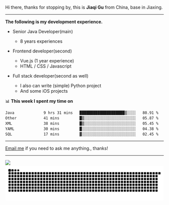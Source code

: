 Hi there, thanks for stopping by, this is **Jiaqi Gu** from China, base in Jiaxing.

---

**The following is my development experience.**

- Senior Java Developer(main)
  - 8 years experiences

- Frontend developer(second)
  - Vue.js (1 year experience)
  - HTML / CSS / Javascript
  
- Full stack developer(second as well)
  - I also can write (simple) Python project
  - And some iOS projects

📊 **This week I spent my time on**
<!--START_SECTION:waka-->

```txt
Java             9 hrs 31 mins   ████████████████████▒░░░░   80.91 %
Other            41 mins         █▒░░░░░░░░░░░░░░░░░░░░░░░   05.87 %
XML              38 mins         █▒░░░░░░░░░░░░░░░░░░░░░░░   05.45 %
YAML             30 mins         █░░░░░░░░░░░░░░░░░░░░░░░░   04.38 %
SQL              17 mins         ▓░░░░░░░░░░░░░░░░░░░░░░░░   02.45 %
```

<!--END_SECTION:waka-->

---

[Email me](mailto:htk2klwgr@mozmail.com?subject=Hiring_from_GitHub) if you need to ask me anything., thanks!

---

![]( https://visitor-badge.glitch.me/badge?page_id=githubgujiaqi)
![]( https://github.com/droid-Q/droid-Q/raw/output/github-contribution-grid-snake.svg#gh-dark-mode-only)
